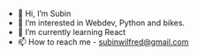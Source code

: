 - 👋 Hi, I’m Subin
- 👀 I’m interested in Webdev, Python and bikes.
- 🌱 I’m currently learning React
- 📫 How to reach me - subinwilfred@gmail.com

<!---
subin-wilfred/subin-wilfred is a ✨ special ✨ repository because its `README.md` (this file) appears on your GitHub profile.
You can click the Preview link to take a look at your changes.
--->
